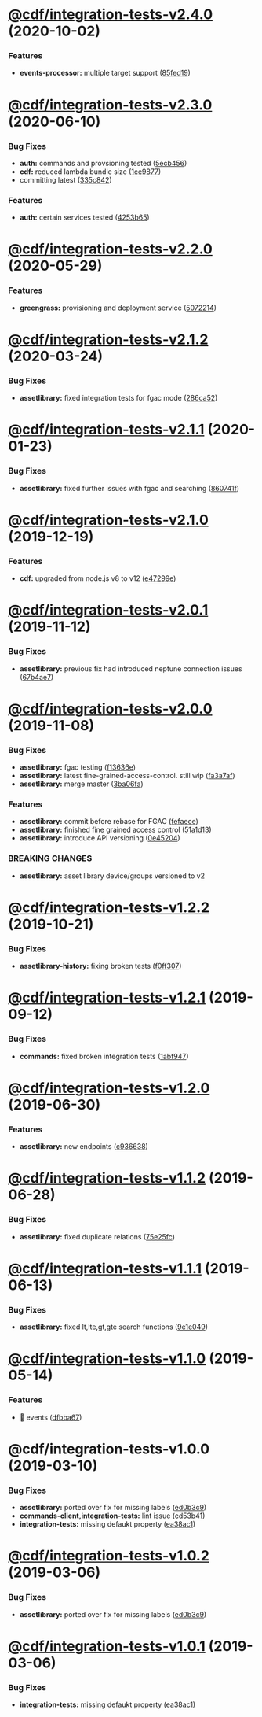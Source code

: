 # [@cdf/integration-tests-v2.4.0](https://git-codecommit.us-west-2.amazonaws.com/v1/repos/cdf-core/compare/@cdf/integration-tests-v2.3.0...@cdf/integration-tests-v2.4.0) (2020-10-02)


### Features

* **events-processor:** multiple target support ([85fed19](https://git-codecommit.us-west-2.amazonaws.com/v1/repos/cdf-core/commit/85fed19faa95066b57b74f9f297ca920bd90c15a))

# [@cdf/integration-tests-v2.3.0](https://git-codecommit.us-west-2.amazonaws.com/v1/repos/cdf-core/compare/@cdf/integration-tests-v2.2.0...@cdf/integration-tests-v2.3.0) (2020-06-10)


### Bug Fixes

* **auth:** commands and provsioning tested ([5ecb456](https://git-codecommit.us-west-2.amazonaws.com/v1/repos/cdf-core/commit/5ecb456a71fdecd944f277c4e586ee48d5978d23))
* **cdf:** reduced lambda bundle size ([1ce9877](https://git-codecommit.us-west-2.amazonaws.com/v1/repos/cdf-core/commit/1ce9877878831dac78b00ddbc5589cadead19d53))
* committing latest ([335c842](https://git-codecommit.us-west-2.amazonaws.com/v1/repos/cdf-core/commit/335c84223ab2a860c52766559b220170a64c7c17))


### Features

* **auth:** certain services tested ([4253b65](https://git-codecommit.us-west-2.amazonaws.com/v1/repos/cdf-core/commit/4253b65750e52dd962a3a42dde05626044bb79cc))

# [@cdf/integration-tests-v2.2.0](https://git-codecommit.us-west-2.amazonaws.com/v1/repos/cdf-core/compare/@cdf/integration-tests-v2.1.2...@cdf/integration-tests-v2.2.0) (2020-05-29)


### Features

* **greengrass:** provisioning and deployment service ([5072214](https://git-codecommit.us-west-2.amazonaws.com/v1/repos/cdf-core/commit/5072214fb81a0d6a8f8641bf0f52fefb7f2ad950))

# [@cdf/integration-tests-v2.1.2](https://git-codecommit.us-west-2.amazonaws.com/v1/repos/cdf-core/compare/@cdf/integration-tests-v2.1.1...@cdf/integration-tests-v2.1.2) (2020-03-24)


### Bug Fixes

* **assetlibrary:** fixed integration tests for fgac mode ([286ca52](https://git-codecommit.us-west-2.amazonaws.com/v1/repos/cdf-core/commit/286ca52008ed391207782cdb2639d9e577f7f99e))

# [@cdf/integration-tests-v2.1.1](https://git-codecommit.us-west-2.amazonaws.com/v1/repos/cdf-core/compare/@cdf/integration-tests-v2.1.0...@cdf/integration-tests-v2.1.1) (2020-01-23)


### Bug Fixes

* **assetlibrary:** fixed further issues with fgac and searching ([860741f](https://git-codecommit.us-west-2.amazonaws.com/v1/repos/cdf-core/commit/860741fd4376a7fdf5fefbd6d75cf44c550a0695))

# [@cdf/integration-tests-v2.1.0](https://git-codecommit.us-west-2.amazonaws.com/v1/repos/cdf-core/compare/@cdf/integration-tests-v2.0.1...@cdf/integration-tests-v2.1.0) (2019-12-19)


### Features

* **cdf:** upgraded from node.js v8 to v12 ([e47299e](https://git-codecommit.us-west-2.amazonaws.com/v1/repos/cdf-core/commit/e47299ee399acf6554a0845048c4fed99251c2b1))

# [@cdf/integration-tests-v2.0.1](https://git-codecommit.us-west-2.amazonaws.com/v1/repos/cdf-core/compare/@cdf/integration-tests-v2.0.0...@cdf/integration-tests-v2.0.1) (2019-11-12)


### Bug Fixes

* **assetlibrary:** previous fix had introduced neptune connection issues ([67b4ae7](https://git-codecommit.us-west-2.amazonaws.com/v1/repos/cdf-core/commit/67b4ae7a99557a63601185a4bf8aef889d54846a))

# [@cdf/integration-tests-v2.0.0](https://git-codecommit.us-west-2.amazonaws.com/v1/repos/cdf-core/compare/@cdf/integration-tests-v1.2.2...@cdf/integration-tests-v2.0.0) (2019-11-08)


### Bug Fixes

* **assetlibrary:** fgac testing ([f13636e](https://git-codecommit.us-west-2.amazonaws.com/v1/repos/cdf-core/commit/f13636e72c1054f2380e7e09c127169e08ea2023))
* **assetlibrary:** latest fine-grained-access-control. still wip ([fa3a7af](https://git-codecommit.us-west-2.amazonaws.com/v1/repos/cdf-core/commit/fa3a7af1d62ff6745e11e82409bd9b59273cbec4))
* **assetlibrary:** merge master ([3ba06fa](https://git-codecommit.us-west-2.amazonaws.com/v1/repos/cdf-core/commit/3ba06fa9fc5b264ceaed0f97ccf45fab97d57a08))


### Features

* **assetlibrary:** commit before rebase for FGAC ([fefaece](https://git-codecommit.us-west-2.amazonaws.com/v1/repos/cdf-core/commit/fefaece09e388290bdda969eb92ab950a264bcdc))
* **assetlibrary:** finished fine grained access control ([51a1d13](https://git-codecommit.us-west-2.amazonaws.com/v1/repos/cdf-core/commit/51a1d134ec48be2d62edc575998752ff866230bf))
* **assetlibrary:** introduce API versioning ([0e45204](https://git-codecommit.us-west-2.amazonaws.com/v1/repos/cdf-core/commit/0e45204a95230914fd26ad175d80a86ebbdf79c4))


### BREAKING CHANGES

* **assetlibrary:** asset library device/groups versioned to v2

# [@cdf/integration-tests-v1.2.2](https://git-codecommit.us-west-2.amazonaws.com/v1/repos/cdf-core/compare/@cdf/integration-tests-v1.2.1...@cdf/integration-tests-v1.2.2) (2019-10-21)


### Bug Fixes

* **assetlibrary-history:** fixing broken tests ([f0ff307](https://git-codecommit.us-west-2.amazonaws.com/v1/repos/cdf-core/commit/f0ff307cea631cf90e041a92be820aeccb4bff95))

# [@cdf/integration-tests-v1.2.1](https://git-codecommit.us-west-2.amazonaws.com/v1/repos/cdf-core/compare/@cdf/integration-tests-v1.2.0...@cdf/integration-tests-v1.2.1) (2019-09-12)


### Bug Fixes

* **commands:** fixed broken integration tests ([1abf947](https://git-codecommit.us-west-2.amazonaws.com/v1/repos/cdf-core/commit/1abf947))

# [@cdf/integration-tests-v1.2.0](https://git-codecommit.us-west-2.amazonaws.com/v1/repos/cdf-core/compare/@cdf/integration-tests-v1.1.2...@cdf/integration-tests-v1.2.0) (2019-06-30)


### Features

* **assetlibrary:** new endpoints ([c936638](https://git-codecommit.us-west-2.amazonaws.com/v1/repos/cdf-core/commit/c936638))

# [@cdf/integration-tests-v1.1.2](https://git-codecommit.us-west-2.amazonaws.com/v1/repos/cdf-core/compare/@cdf/integration-tests-v1.1.1...@cdf/integration-tests-v1.1.2) (2019-06-28)


### Bug Fixes

* **assetlibrary:** fixed duplicate relations ([75e25fc](https://git-codecommit.us-west-2.amazonaws.com/v1/repos/cdf-core/commit/75e25fc))

# [@cdf/integration-tests-v1.1.1](https://git-codecommit.us-west-2.amazonaws.com/v1/repos/cdf-core/compare/@cdf/integration-tests-v1.1.0...@cdf/integration-tests-v1.1.1) (2019-06-13)


### Bug Fixes

* **assetlibrary:** fixed lt,lte,gt,gte search functions ([9e1e049](https://git-codecommit.us-west-2.amazonaws.com/v1/repos/cdf-core/commit/9e1e049))

# [@cdf/integration-tests-v1.1.0](https://git-codecommit.us-west-2.amazonaws.com/v1/repos/cdf-core/compare/@cdf/integration-tests-v1.0.0...@cdf/integration-tests-v1.1.0) (2019-05-14)


### Features

* 🎸 events ([dfbba67](https://git-codecommit.us-west-2.amazonaws.com/v1/repos/cdf-core/commit/dfbba67))

# @cdf/integration-tests-v1.0.0 (2019-03-10)


### Bug Fixes

* **assetlibrary:** ported over fix for missing labels ([ed0b3c9](https://git-codecommit.us-west-2.amazonaws.com/v1/repos/cdf-core/commit/ed0b3c9))
* **commands-client,integration-tests:** lint issue ([cd53b41](https://git-codecommit.us-west-2.amazonaws.com/v1/repos/cdf-core/commit/cd53b41))
* **integration-tests:** missing defaukt property ([ea38ac1](https://git-codecommit.us-west-2.amazonaws.com/v1/repos/cdf-core/commit/ea38ac1))

# [@cdf/integration-tests-v1.0.2](https://git-codecommit.us-west-2.amazonaws.com/v1/repos/cdf-core/compare/@cdf/integration-tests-v1.0.1...@cdf/integration-tests-v1.0.2) (2019-03-06)


### Bug Fixes

* **assetlibrary:** ported over fix for missing labels ([ed0b3c9](https://git-codecommit.us-west-2.amazonaws.com/v1/repos/cdf-core/commit/ed0b3c9))

# [@cdf/integration-tests-v1.0.1](https://git-codecommit.us-west-2.amazonaws.com/v1/repos/cdf-core/compare/@cdf/integration-tests-v1.0.0...@cdf/integration-tests-v1.0.1) (2019-03-06)


### Bug Fixes

* **integration-tests:** missing defaukt property ([ea38ac1](https://git-codecommit.us-west-2.amazonaws.com/v1/repos/cdf-core/commit/ea38ac1))
